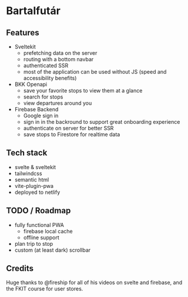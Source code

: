 # Bartalfutár

## Features

- Sveltekit
  - prefetching data on the server
  - routing with a bottom navbar
  - authenticated SSR
  - most of the application can be used without JS (speed and accessibility benefits)
- BKK Openapi
  - save your favorite stops to view them at a glance
  - search for stops
  - view departures around you
- Firebase Backend
  - Google sign in
  - sign in in the backround to support great onboarding experience
  - authenticate on server for better SSR
  - save stops to Firestore for realtime data

## Tech stack

- svelte & sveltekit
- tailwindcss
- semantic html
- vite-plugin-pwa
- deployed to netlify

## TODO / Roadmap

- fully functional PWA
  - firebase local cache
  - offline support
- plan trip to stop
- custom (at least dark) scrollbar

## Credits

Huge thanks to @fireship for all of his videos on svelte and firebase, and the FKIT course for user stores.
